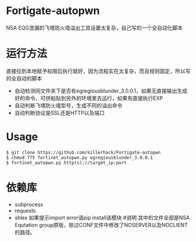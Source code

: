 # Fortigate-autopwn
NSA EQG泄漏的飞塔防火墙溢出工具设置太复杂，自己写的一个全自动化脚本
# 运行方法
直接拉到本地赋予权限后执行就好，因为流程实在太复杂，而且规则固定，所以写的全自动的脚本
- 自动检测同文件夹下是否有egregiousblunder_3.0.0.1，如果无直接输出生成好的命令，可供粘贴到另外的环境里去运行，如果有直接执行EXP
- 自动判断飞塔防火墙型号，生成不同的溢出命令
- 自动判断协议是SSL还是HTTP以及端口
# Usage
````
$ git clone https://github.com/killerhack/Fortigate-autopwn
$ chmod 775 fortinet_autopwn.py egregiousblunder_3.0.0.1
$ fortinet_autopwn.py http(s)://target_ip:port
````
# 依赖库
- subprocess
- requests
- shlex
如果提示import error请pip install该模块
#说明
其中的文件全部是NSA Equtation group原版，除过CONF文件中修改了NOSERVER以及NOCLIENT的路径。
